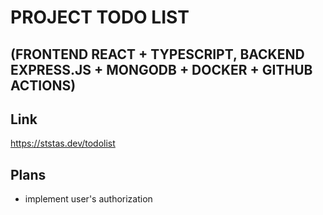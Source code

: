 # PROJECT TODO LIST

## (FRONTEND REACT + TYPESCRIPT, BACKEND EXPRESS.JS + MONGODB + DOCKER + GITHUB ACTIONS)

## Link

https://ststas.dev/todolist

## Plans

- implement user's authorization
